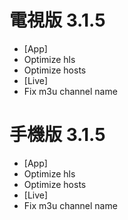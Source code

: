 # 電視版 3.1.5

* [App]
* Optimize hls
* Optimize hosts
* [Live]
* Fix m3u channel name

# 手機版 3.1.5

* [App]
* Optimize hls
* Optimize hosts
* [Live]
* Fix m3u channel name